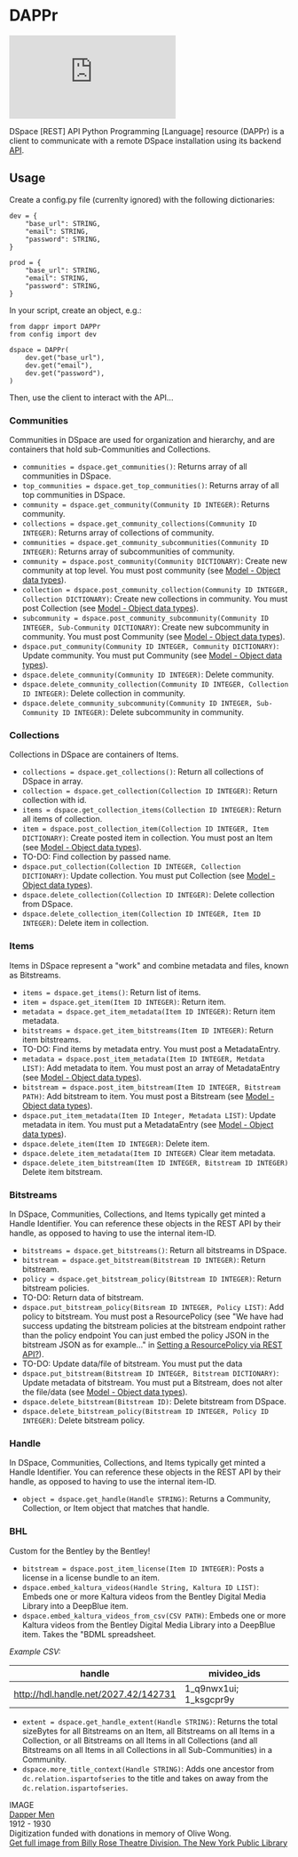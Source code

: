 # DAPPr

![Dapper men](https://images.nypl.org/index.php?id=5205109&t=w)

DSpace [REST] API Python Programming [Language] resource (DAPPr) is a client to communicate with a remote DSpace installation using its backend [API](https://wiki.duraspace.org/display/DSDOC5x/REST+API).

## Usage

Create a config.py file (currenlty ignored) with the following dictionaries:

    dev = {
        "base_url": STRING,
        "email": STRING,
        "password": STRING,
    }

    prod = {
        "base_url": STRING,
        "email": STRING,
        "password": STRING,
    }
    
In your script, create an object, e.g.:

    from dappr import DAPPr
    from config import dev

    dspace = DAPPr(
        dev.get("base_url"),
        dev.get("email"),
        dev.get("password"), 
    )
    
Then, use the client to interact with the API...

### Communities

Communities in DSpace are used for organization and hierarchy, and are containers that hold sub-Communities and Collections.

  * `communities = dspace.get_communities()`: Returns array of all communities in DSpace.
  * `top_communities = dspace.get_top_communities()`: Returns array of all top communities in DSpace.
  * `community = dspace.get_community(Community ID INTEGER)`: Returns community.
  * `collections = dspace.get_community_collections(Community ID INTEGER)`: Returns array of collections of community.
  * `communities = dspace.get_community_subcommunities(Community ID INTEGER)`: Returns array of subcommunities of community.
  * `community = dspace.post_community(Community DICTIONARY)`: Create new community at top level. You must post community (see [Model - Object data types](https://wiki.duraspace.org/display/DSDOC5x/REST+API#RESTAPI-Model-Objectdatatypes)).
  * `collection = dspace.post_community_collection(Community ID INTEGER, Collection DICTIONARY)`: Create new collections in community. You must post Collection (see [Model - Object data types](https://wiki.duraspace.org/display/DSDOC5x/REST+API#RESTAPI-Model-Objectdatatypes)).
  * `subcommunity = dspace.post_community_subcommunity(Community ID INTEGER, Sub-Community DICTIONARY)`: Create new subcommunity in community. You must post Community (see [Model - Object data types](https://wiki.duraspace.org/display/DSDOC5x/REST+API#RESTAPI-Model-Objectdatatypes)).
  * `dspace.put_community(Community ID INTEGER, Community DICTIONARY)`: Update community. You must put Community (see [Model - Object data types](https://wiki.duraspace.org/display/DSDOC5x/REST+API#RESTAPI-Model-Objectdatatypes)).
  * `dspace.delete_community(Community ID INTEGER)`: Delete community.
  * `dspace.delete_community_collection(Community ID INTEGER, Collection ID INTEGER)`: Delete collection in community.
  * `dspace.delete_community_subcommunity(Community ID INTEGER, Sub-Community ID INTEGER)`: Delete subcommunity in community.

### Collections

Collections in DSpace are containers of Items.

  * `collections = dspace.get_collections()`: Return all collections of DSpace in array.
  * `collection = dspace.get_collection(Collection ID INTEGER)`: Return collection with id.
  * `items = dspace.get_collection_items(Collection ID INTEGER)`: Return all items of collection.
  * `item = dspace.post_collection_item(Collection ID INTEGER, Item DICTIONARY)`: Create posted item in collection. You must post an Item (see [Model - Object data types](https://wiki.duraspace.org/display/DSDOC5x/REST+API#RESTAPI-Model-Objectdatatypes)).
  * TO-DO: Find collection by passed name.
  * `dspace.put_collection(Collection ID INTEGER, Collection DICTIONARY)`: Update collection. You must put Collection (see [Model - Object data types](https://wiki.duraspace.org/display/DSDOC5x/REST+API#RESTAPI-Model-Objectdatatypes)).
  * `dspace.delete_collection(Collection ID INTEGER)`: Delete collection from DSpace.
  * `dspace.delete_collection_item(Collection ID INTEGER, Item ID INTEGER)`: Delete item in collection.

### Items

Items in DSpace represent a "work" and combine metadata and files, known as Bitstreams.

  * `items = dspace.get_items()`: Return list of items.
  * `item = dspace.get_item(Item ID INTEGER)`: Return item.
  * `metadata = dspace.get_item_metadata(Item ID INTEGER)`: Return item metadata.
  * `bitstreams = dspace.get_item_bitstreams(Item ID INTEGER)`: Return item bitstreams.
  * TO-DO: Find items by metadata entry. You must post a MetadataEntry.
  * `metadata = dspace.post_item_metadata(Item ID INTEGER, Metdata LIST)`: Add metadata to item. You must post an array of MetadataEntry (see [Model - Object data types](https://wiki.duraspace.org/display/DSDOC5x/REST+API#RESTAPI-Model-Objectdatatypes)).
  * `bitstream = dspace.post_item_bitstream(Item ID INTEGER, Bitstream PATH)`: Add bitstream to item. You must post a Bitstream (see [Model - Object data types](https://wiki.duraspace.org/display/DSDOC5x/REST+API#RESTAPI-Model-Objectdatatypes)).
  * `dspace.put_item_metadata(Item ID Integer, Metadata LIST)`: Update metadata in item. You must put a MetadataEntry (see [Model - Object data types](https://wiki.duraspace.org/display/DSDOC5x/REST+API#RESTAPI-Model-Objectdatatypes)).
  * `dspace.delete_item(Item ID INTEGER)`: Delete item.
  * `dspace.delete_item_metadata(Item ID INTEGER)` Clear item metadata.
  * `dspace.delete_item_bitstream(Item ID INTEGER, Bitstream ID INTEGER)` Delete item bitstream.
  
### Bitstreams

In DSpace, Communities, Collections, and Items typically get minted a Handle Identifier. You can reference these objects in the REST API by their handle, as opposed to having to use the internal item-ID.

  * `bitstreams = dspace.get_bitstreams()`: Return all bitstreams in DSpace.
  * `bitstream = dspace.get_bitstream(Bitstream ID INTEGER)`: Return bitstream.
  * `policy = dspace.get_bitstream_policy(Bitstream ID INTEGER)`: Return bitstream policies.
  * TO-DO: Return data of bitstream.
  * `dspace.put_bitstream_policy(Bitsream ID INTEGER, Policy LIST)`: Add policy to bitstream. You must post a ResourcePolicy (see "We have had success updating the bitstream policies at the bitstream endpoint rather than the policy endpoint You can just embed the policy JSON in the bitstream JSON as for example..." in [Setting a ResourcePolicy via REST API?](https://groups.google.com/forum/#!topic/dspace-tech/5uPhsbNkWek)).
  * TO-DO: Update data/file of bitstream. You must put the data
  * `dspace.put_bitstream(Bitstream ID INTEGER, Bitstream DICTIONARY)`: Update metadata of bitstream. You must put a Bitstream, does not alter the file/data (see [Model - Object data types](https://wiki.duraspace.org/display/DSDOC5x/REST+API#RESTAPI-Model-Objectdatatypes)).
  * `dspace.delete_bitstream(Bitstream ID)`: Delete bitstream from DSpace.
  * `dspace.delete_bitstream_policy(Bitstream ID INTEGER, Policy ID INTEGER)`: Delete bitstream policy.

### Handle

In DSpace, Communities, Collections, and Items typically get minted a Handle Identifier. You can reference these objects in the REST API by their handle, as opposed to having to use the internal item-ID.

  * `object = dspace.get_handle(Handle STRING)`: Returns a Community, Collection, or Item object that matches that handle.
  
### BHL

Custom for the Bentley by the Bentley!

  * `bitstream = dspace.post_item_license(Item ID INTEGER)`: Posts a license in a license bundle to an item.
  * `dspace.embed_kaltura_videos(Handle String, Kaltura ID LIST)`: Embeds one or more Kaltura videos from the Bentley Digital Media Library into a DeepBlue item.
  * `dspace.embed_kaltura_videos_from_csv(CSV PATH)`: Embeds one or more Kaltura videos from the Bentley Digital Media Library into a DeepBlue item. Takes the "BDML spreadsheet.
  
_Example CSV:_

handle | mivideo_ids
--- | ---
http://hdl.handle.net/2027.42/142731 | 1_q9nwx1ui; 1_ksgcpr9y
  
  * `extent = dspace.get_handle_extent(Handle STRING)`: Returns the total sizeBytes for all Bitstreams on an Item, all Bitstreams on all Items in a Collection, or all Bitstreams on all Items in all Collections (and all Bitstreams on all Items in all Collections in all Sub-Communities) in a Community.
  * `dspace.more_title_context(Handle STRING)`: Adds one ancestor from `dc.relation.ispartofseries` to the title and takes on away from the `dc.relation.ispartofseries`. 

IMAGE  
[Dapper Men](https://dp.la/item/12e5d867c20e7d9c9824e06aa08f39aa?back_uri=https%3A%2F%2Fdp.la%2Fsearch%3Futf8%3D%25E2%259C%2593%26q%3Ddapper&next=4&previous=2)  
1912 - 1930  
Digitization funded with donations in memory of Olive Wong.  
[Get full image from Billy Rose Theatre Division. The New York Public Library](http://digitalcollections.nypl.org/items/169c51b0-3f63-0131-7ec5-58d385a7bbd0)
